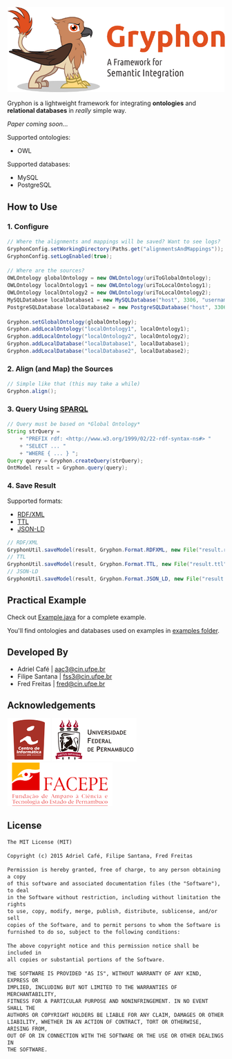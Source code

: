 ![](https://github.com/adrielcafe/GryphonFramework/raw/master/images/gryphon.png)

Gryphon is a lightweight framework for integrating **ontologies** and **relational databases** in *really* simple way.

*Paper coming soon...*

Supported ontologies:
* OWL

Supported databases: 
* MySQL
* PostgreSQL

## How to Use

### 1. Configure
```java
// Where the alignments and mappings will be saved? Want to see logs?
GryphonConfig.setWorkingDirectory(Paths.get("alignmentsAndMappings"));
GryphonConfig.setLogEnabled(true); 

// Where are the sources?
OWLOntology globalOntology = new OWLOntology(uriToGlobalOntology); 
OWLOntology localOntology1 = new OWLOntology(uriToLocalOntology1); 
OWLOntology localOntology2 = new OWLOntology(uriToLocalOntology2);
MySQLDatabase localDatabase1 = new MySQLDatabase("host", 3306, "username", "password", "localDatabase1"); 
PostgreSQLDatabase localDatabase2 = new PostgreSQLDatabase("host", 3306, "username", "password", "localDatabase2"); 

Gryphon.setGlobalOntology(globalOntology); 
Gryphon.addLocalOntology("localOntology1", localOntology1);
Gryphon.addLocalOntology("localOntology2", localOntology2);
Gryphon.addLocalDatabase("localDatabase1", localDatabase1);
Gryphon.addLocalDatabase("localDatabase2", localDatabase2);
```

### 2. Align (and Map) the Sources
```java
// Simple like that (this may take a while)
Gryphon.align();
```

### 3. Query Using [SPARQL](http://www.w3.org/TR/sparql11-query/)
```java
// Query must be based on *Global Ontology*
String strQuery = 
	+ "PREFIX rdf: <http://www.w3.org/1999/02/22-rdf-syntax-ns#> "
	+ "SELECT ... "
	+ "WHERE { ... } "; 
Query query = Gryphon.createQuery(strQuery);
OntModel result = Gryphon.query(query);
```

### 4. Save Result
Supported formats:
* [RDF/XML](http://w3.org/TR/rdf-syntax-grammar/)
* [TTL](http://w3.org/TR/turtle/)
* [JSON-LD](http://w3.org/TR/json-ld/)

```java
// RDF/XML
GryphonUtil.saveModel(result, Gryphon.Format.RDFXML, new File("result.rdf"));
// TTL
GryphonUtil.saveModel(result, Gryphon.Format.TTL, new File("result.ttl"));
// JSON-LD
GryphonUtil.saveModel(result, Gryphon.Format.JSON_LD, new File("result.json"));
```

## Practical Example
Check out [Example.java](http://github.com/adrielcafe/GryphonFramework/blob/master/src/br/ufpe/cin/aac3/gryphon/Example.java) for a complete example.

You'll find ontologies and databases used on examples in [examples folder](http://github.com/adrielcafe/GryphonFramework/tree/master/examples).

## Developed By
* Adriel Café | <aac3@cin.ufpe.br>
* Filipe Santana | <fss3@cin.ufpe.br>
* Fred Freitas | <fred@cin.ufpe.br>

## Acknowledgements
[![CIn-UFPE](https://github.com/adrielcafe/GryphonFramework/raw/master/images/cin.png)](http://www2.cin.ufpe.br)
[![UFPE](https://github.com/adrielcafe/GryphonFramework/raw/master/images/ufpe.png)](http://www.ufpe.br)
[![FACEPE](https://github.com/adrielcafe/GryphonFramework/raw/master/images/facepe.png)](http://www.facepe.br)

## License
```
The MIT License (MIT)

Copyright (c) 2015 Adriel Café, Filipe Santana, Fred Freitas

Permission is hereby granted, free of charge, to any person obtaining a copy
of this software and associated documentation files (the "Software"), to deal
in the Software without restriction, including without limitation the rights
to use, copy, modify, merge, publish, distribute, sublicense, and/or sell
copies of the Software, and to permit persons to whom the Software is
furnished to do so, subject to the following conditions:

The above copyright notice and this permission notice shall be included in
all copies or substantial portions of the Software.

THE SOFTWARE IS PROVIDED "AS IS", WITHOUT WARRANTY OF ANY KIND, EXPRESS OR
IMPLIED, INCLUDING BUT NOT LIMITED TO THE WARRANTIES OF MERCHANTABILITY,
FITNESS FOR A PARTICULAR PURPOSE AND NONINFRINGEMENT. IN NO EVENT SHALL THE
AUTHORS OR COPYRIGHT HOLDERS BE LIABLE FOR ANY CLAIM, DAMAGES OR OTHER
LIABILITY, WHETHER IN AN ACTION OF CONTRACT, TORT OR OTHERWISE, ARISING FROM,
OUT OF OR IN CONNECTION WITH THE SOFTWARE OR THE USE OR OTHER DEALINGS IN
THE SOFTWARE.
```